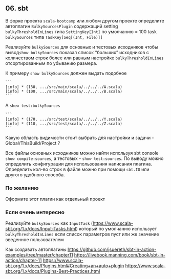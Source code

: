 ## 06. sbt

В форке проекта `scala-bootcamp` или любом другом проекте определите автоплагин `BulkySourcesPlugin` содержащий
    setting `bulkyThresholdInLines` типа `SettingKey[Int]` по умолчанию = 100
    task    `bulkySources` типа `TaskKey[Seq[(Int, File)]]`

Реализуйте `bulkySources` для основных и тестовых исходников чтобы вывод`show bulkySources` показал список “больших” исходников с количеством строк более или равным настройке `bulkyThresholdInLines` отсортированным по убыванию размера.

К примеру `show bulkySources` должен выдать подобное

    ```
    [info] * (130, .../src/main/scala/../../../A.scala)
    [info] * (100, .../src/main/scala/../../../B.scala)
    ```
А `show test:bulkySources`

    ```
    [info] * (170, .../src/test/scala/../../../Y.scala)
    [info] * (110, .../src/test/scala/../../../Z.scala)
    ```
Какую область видимости стоит выбрать для настройки и задачи - Global/ThisBuild/Project ?

Все файлы основных исходников можно найти используя sbt console `show compile:sources`, а тестовых - `show test:sources`. По выводу можно определить конфигурации для использования написания плагина.
Определить кол-во строк в файле можно при помощи `sbt.IO` или другого удобного способа.

### По желанию
Оформите этот плагин как отдельный проект

### Если очень интересно
Реализуйте `bulkySources` как `InputTask` (https://www.scala-sbt.org/1.x/docs/Input-Tasks.html) который по умолчанию использует `bulkyThresholdInLines` если список параметров пуст или же значение введенное пользователем

Как создавать автоплагины
    https://github.com/jsuereth/sbt-in-action-examples/tree/master/chapter11
    https://livebook.manning.com/book/sbt-in-action/chapter-11
    https://www.scala-sbt.org/1.x/docs/Plugins.html#Creating+an+auto+plugin
    https://www.scala-sbt.org/1.x/docs/Plugins-Best-Practices.html

